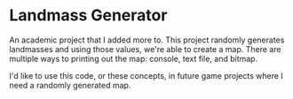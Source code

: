 <h1>Landmass Generator</h1>
An academic project that I added more to. This project randomly generates landmasses and using those values, we're able to create a map. There are multiple ways to printing out the map: console, text file, and bitmap. 

I'd like to use this code, or these concepts, in future game projects where I need a randomly generated map. 
